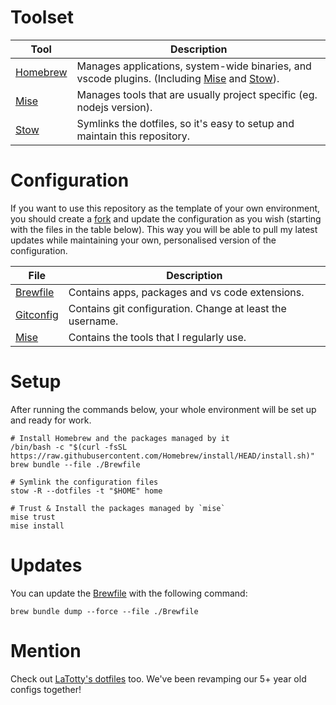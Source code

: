 # Toolset

| Tool         | Description                                                                                        |
| ------------ | -------------------------------------------------------------------------------------------------- |
| [Homebrew][] | Manages applications, system-wide binaries, and vscode plugins. (Including [Mise][] and [Stow][]). |
| [Mise][]     | Manages tools that are usually project specific (eg. nodejs version).                              |
| [Stow][]     | Symlinks the dotfiles, so it's easy to setup and maintain this repository.                         |

# Configuration

If you want to use this repository as the template of your own environment, you
should create a [fork](https://github.com/balintant/dotfiles/fork) and update
the configuration as you wish (starting with the files in the table below). This
way you will be able to pull my latest updates while maintaining your own,
personalised version of the configuration.

| File                                       | Description                                               |
| ------------------------------------------ | --------------------------------------------------------- |
| [Brewfile](./Brewfile)                     | Contains apps, packages and vs code extensions.           |
| [Gitconfig](./home/dot-gitconfig)          | Contains git configuration. Change at least the username. |
| [Mise](./home/dot-config/mise/config.toml) | Contains the tools that I regularly use.                  |

# Setup

After running the commands below, your whole environment will be set up and
ready for work.

```shell
# Install Homebrew and the packages managed by it
/bin/bash -c "$(curl -fsSL https://raw.githubusercontent.com/Homebrew/install/HEAD/install.sh)"
brew bundle --file ./Brewfile

# Symlink the configuration files
stow -R --dotfiles -t "$HOME" home

# Trust & Install the packages managed by `mise`
mise trust
mise install
```

[Homebrew]: https://brew.sh
[Mise]: https://mise.jdx.dev
[Stow]: https://www.gnu.org/software/stow/

# Updates

You can update the [Brewfile](./Brewfile) with the following command:

```
brew bundle dump --force --file ./Brewfile
```

# Mention

Check out [LaTotty's dotfiles](https://github.com/latotty/dotfiles) too.
We've been revamping our 5+ year old configs together!
